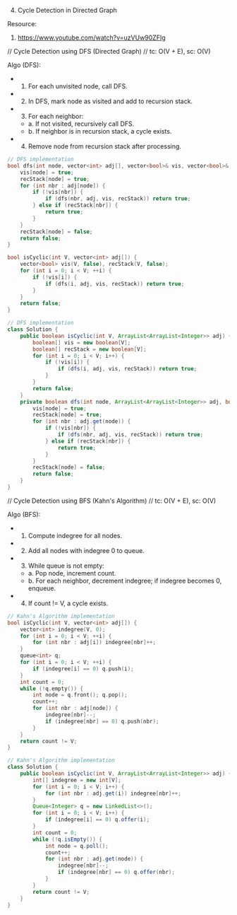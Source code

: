 4. Cycle Detection in Directed Graph

Resource:
1. https://www.youtube.com/watch?v=uzVUw90ZFIg

// Cycle Detection using DFS (Directed Graph)
// tc: O(V + E), sc: O(V)

Algo (DFS):
- 1. For each unvisited node, call DFS.
- 2. In DFS, mark node as visited and add to recursion stack.
- 3. For each neighbor:
    - a. If not visited, recursively call DFS.
    - b. If neighbor is in recursion stack, a cycle exists.
- 4. Remove node from recursion stack after processing.

```cpp
// DFS implementation
bool dfs(int node, vector<int> adj[], vector<bool>& vis, vector<bool>& recStack) {
    vis[node] = true;
    recStack[node] = true;
    for (int nbr : adj[node]) {
        if (!vis[nbr]) {
            if (dfs(nbr, adj, vis, recStack)) return true;
        } else if (recStack[nbr]) {
            return true;
        }
    }
    recStack[node] = false;
    return false;
}

bool isCyclic(int V, vector<int> adj[]) {
    vector<bool> vis(V, false), recStack(V, false);
    for (int i = 0; i < V; ++i) {
        if (!vis[i]) {
            if (dfs(i, adj, vis, recStack)) return true;
        }
    }
    return false;
}
```

```java
// DFS implementation
class Solution {
    public boolean isCyclic(int V, ArrayList<ArrayList<Integer>> adj) {
        boolean[] vis = new boolean[V];
        boolean[] recStack = new boolean[V];
        for (int i = 0; i < V; i++) {
            if (!vis[i]) {
                if (dfs(i, adj, vis, recStack)) return true;
            }
        }
        return false;
    }
    private boolean dfs(int node, ArrayList<ArrayList<Integer>> adj, boolean[] vis, boolean[] recStack) {
        vis[node] = true;
        recStack[node] = true;
        for (int nbr : adj.get(node)) {
            if (!vis[nbr]) {
                if (dfs(nbr, adj, vis, recStack)) return true;
            } else if (recStack[nbr]) {
                return true;
            }
        }
        recStack[node] = false;
        return false;
    }
}
```

// Cycle Detection using BFS (Kahn's Algorithm)
// tc: O(V + E), sc: O(V)

Algo (BFS):
- 1. Compute indegree for all nodes.
- 2. Add all nodes with indegree 0 to queue.
- 3. While queue is not empty:
    - a. Pop node, increment count.
    - b. For each neighbor, decrement indegree; if indegree becomes 0, enqueue.
- 4. If count != V, a cycle exists.

```cpp
// Kahn's Algorithm implementation
bool isCyclic(int V, vector<int> adj[]) {
    vector<int> indegree(V, 0);
    for (int i = 0; i < V; ++i) {
        for (int nbr : adj[i]) indegree[nbr]++;
    }
    queue<int> q;
    for (int i = 0; i < V; ++i) {
        if (indegree[i] == 0) q.push(i);
    }
    int count = 0;
    while (!q.empty()) {
        int node = q.front(); q.pop();
        count++;
        for (int nbr : adj[node]) {
            indegree[nbr]--;
            if (indegree[nbr] == 0) q.push(nbr);
        }
    }
    return count != V;
}
```

```java
// Kahn's Algorithm implementation
class Solution {
    public boolean isCyclic(int V, ArrayList<ArrayList<Integer>> adj) {
        int[] indegree = new int[V];
        for (int i = 0; i < V; i++) {
            for (int nbr : adj.get(i)) indegree[nbr]++;
        }
        Queue<Integer> q = new LinkedList<>();
        for (int i = 0; i < V; i++) {
            if (indegree[i] == 0) q.offer(i);
        }
        int count = 0;
        while (!q.isEmpty()) {
            int node = q.poll();
            count++;
            for (int nbr : adj.get(node)) {
                indegree[nbr]--;
                if (indegree[nbr] == 0) q.offer(nbr);
            }
        }
        return count != V;
    }
}
```
